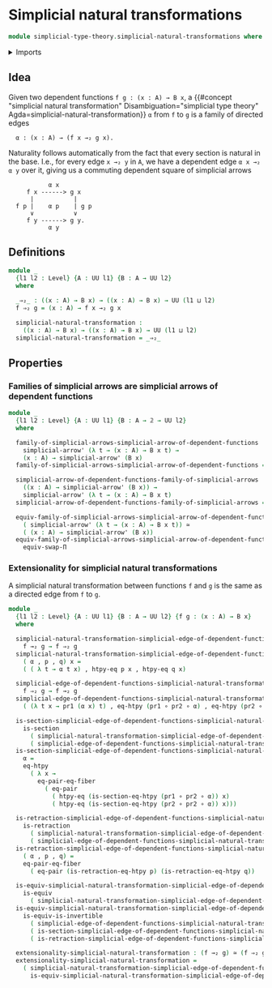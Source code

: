 # Simplicial natural transformations

```agda
module simplicial-type-theory.simplicial-natural-transformations where
```

<details><summary>Imports</summary>

```agda
open import foundation.action-on-identifications-functions
open import foundation.cartesian-product-types
open import foundation.dependent-pair-types
open import foundation.equality-cartesian-product-types
open import foundation.equality-dependent-pair-types
open import foundation.equivalences
open import foundation.function-extensionality
open import foundation.function-types
open import foundation.functoriality-cartesian-product-types
open import foundation.functoriality-dependent-pair-types
open import foundation.homotopies
open import foundation.identity-types
open import foundation.retractions
open import foundation.sections
open import foundation.type-arithmetic-dependent-function-types
open import foundation.type-theoretic-principle-of-choice
open import foundation.universe-levels

open import orthogonal-factorization-systems.extensions-of-maps

open import simplicial-type-theory.action-on-directed-edges-functions
open import simplicial-type-theory.directed-interval-type
open import simplicial-type-theory.simplicial-arrows
open import simplicial-type-theory.directed-edges
```

</details>

## Idea

Given two dependent functions `f g : (x : A) → B x`, a
{{#concept "simplicial natural transformation" Disambiguation="simplicial type theory" Agda=simplicial-natural-transformation}}
`α` from `f` to `g` is a family of directed edges

```text
  α : (x : A) → (f x →₂ g x).
```

Naturality follows automatically from the fact that every section is natural in
the base. I.e., for every edge `x →₂ y` in `A`, we have a dependent edge
`α x →₂ α y` over it, giving us a commuting dependent square of simplicial
arrows

```text
           α x
     f x ------> g x
      |           |
  f p |    α p    | g p
      ∨           ∨
     f y ------> g y.
           α y
```

## Definitions

```agda
module _
  {l1 l2 : Level} {A : UU l1} {B : A → UU l2}
  where

  _⇒₂_ : ((x : A) → B x) → ((x : A) → B x) → UU (l1 ⊔ l2)
  f ⇒₂ g = (x : A) → f x →₂ g x

  simplicial-natural-transformation :
    ((x : A) → B x) → ((x : A) → B x) → UU (l1 ⊔ l2)
  simplicial-natural-transformation = _⇒₂_
```

## Properties

### Families of simplicial arrows are simplicial arrows of dependent functions

```agda
module _
  {l1 l2 : Level} {A : UU l1} {B : A → 𝟚 → UU l2}
  where

  family-of-simplicial-arrows-simplicial-arrow-of-dependent-functions :
    simplicial-arrow' (λ t → (x : A) → B x t) →
    (x : A) → simplicial-arrow' (B x)
  family-of-simplicial-arrows-simplicial-arrow-of-dependent-functions = swap-Π

  simplicial-arrow-of-dependent-functions-family-of-simplicial-arrows :
    ((x : A) → simplicial-arrow' (B x)) →
    simplicial-arrow' (λ t → (x : A) → B x t)
  simplicial-arrow-of-dependent-functions-family-of-simplicial-arrows = swap-Π

  equiv-family-of-simplicial-arrows-simplicial-arrow-of-dependent-functions :
    ( simplicial-arrow' (λ t → (x : A) → B x t)) ≃
    ( (x : A) → simplicial-arrow' (B x))
  equiv-family-of-simplicial-arrows-simplicial-arrow-of-dependent-functions =
    equiv-swap-Π
```

### Extensionality for simplicial natural transformations

A simplicial natural transformation between functions `f` and `g` is the same as
a directed edge from `f` to `g`.

```agda
module _
  {l1 l2 : Level} {A : UU l1} {B : A → UU l2} {f g : (x : A) → B x}
  where

  simplicial-natural-transformation-simplicial-edge-of-dependent-functions :
    f →₂ g → f ⇒₂ g
  simplicial-natural-transformation-simplicial-edge-of-dependent-functions
    ( α , p , q) x =
    ( ( λ t → α t x) , htpy-eq p x , htpy-eq q x)

  simplicial-edge-of-dependent-functions-simplicial-natural-transformation :
    f ⇒₂ g → f →₂ g
  simplicial-edge-of-dependent-functions-simplicial-natural-transformation α =
    ( (λ t x → pr1 (α x) t) , eq-htpy (pr1 ∘ pr2 ∘ α) , eq-htpy (pr2 ∘ pr2 ∘ α))

  is-section-simplicial-edge-of-dependent-functions-simplicial-natural-transformation :
    is-section
      ( simplicial-natural-transformation-simplicial-edge-of-dependent-functions)
      ( simplicial-edge-of-dependent-functions-simplicial-natural-transformation)
  is-section-simplicial-edge-of-dependent-functions-simplicial-natural-transformation
    α =
    eq-htpy
      ( λ x →
        eq-pair-eq-fiber
          ( eq-pair
            ( htpy-eq (is-section-eq-htpy (pr1 ∘ pr2 ∘ α)) x)
            ( htpy-eq (is-section-eq-htpy (pr2 ∘ pr2 ∘ α)) x)))

  is-retraction-simplicial-edge-of-dependent-functions-simplicial-natural-transformation :
    is-retraction
      ( simplicial-natural-transformation-simplicial-edge-of-dependent-functions)
      ( simplicial-edge-of-dependent-functions-simplicial-natural-transformation)
  is-retraction-simplicial-edge-of-dependent-functions-simplicial-natural-transformation
    ( α , p , q) =
    eq-pair-eq-fiber
      ( eq-pair (is-retraction-eq-htpy p) (is-retraction-eq-htpy q))

  is-equiv-simplicial-natural-transformation-simplicial-edge-of-dependent-functions :
    is-equiv
      ( simplicial-natural-transformation-simplicial-edge-of-dependent-functions)
  is-equiv-simplicial-natural-transformation-simplicial-edge-of-dependent-functions =
    is-equiv-is-invertible
      ( simplicial-edge-of-dependent-functions-simplicial-natural-transformation)
      ( is-section-simplicial-edge-of-dependent-functions-simplicial-natural-transformation)
      ( is-retraction-simplicial-edge-of-dependent-functions-simplicial-natural-transformation)

  extensionality-simplicial-natural-transformation : (f →₂ g) ≃ (f ⇒₂ g)
  extensionality-simplicial-natural-transformation =
    ( simplicial-natural-transformation-simplicial-edge-of-dependent-functions ,
      is-equiv-simplicial-natural-transformation-simplicial-edge-of-dependent-functions)
```
